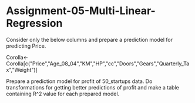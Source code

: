 # Assignment-05-Multi-Linear-Regression
Consider only the below columns and prepare a prediction model for predicting Price.

Corolla<-Corolla[c("Price","Age_08_04","KM","HP","cc","Doors","Gears","Quarterly_Tax","Weight")]


Prepare a prediction model for profit of 50_startups data.
Do transformations for getting better predictions of profit and
make a table containing R^2 value for each prepared model.
